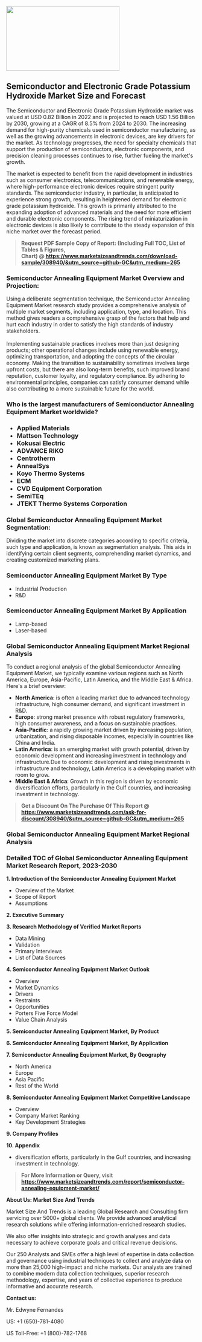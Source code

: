<p><img class="alignnone size-medium wp-image-20088" src="https://ffe5etoiles.com/wp-content/uploads/2024/12/MST1-300x171.png" alt="" width="300" height="171" /></p><h2>Semiconductor and Electronic Grade Potassium Hydroxide Market Size and Forecast</h2><p>The Semiconductor and Electronic Grade Potassium Hydroxide market was valued at USD 0.82 Billion in 2022 and is projected to reach USD 1.56 Billion by 2030, growing at a CAGR of 8.5% from 2024 to 2030. The increasing demand for high-purity chemicals used in semiconductor manufacturing, as well as the growing advancements in electronic devices, are key drivers for the market. As technology progresses, the need for specialty chemicals that support the production of semiconductors, electronic components, and precision cleaning processes continues to rise, further fueling the market's growth.</p><p>The market is expected to benefit from the rapid development in industries such as consumer electronics, telecommunications, and renewable energy, where high-performance electronic devices require stringent purity standards. The semiconductor industry, in particular, is anticipated to experience strong growth, resulting in heightened demand for electronic grade potassium hydroxide. This growth is primarily attributed to the expanding adoption of advanced materials and the need for more efficient and durable electronic components. The rising trend of miniaturization in electronic devices is also likely to contribute to the steady expansion of this niche market over the forecast period.</p></p><blockquote id="" class=""><strong>Request PDF Sample Copy of Report: (Including Full TOC, List of Tables &amp; Figures, Chart)&nbsp;@&nbsp;<strong><a href="https://www.marketsizeandtrends.com/download-sample/308940/&utm_source=github-GC&utm_medium=265" target="_blank">https://www.marketsizeandtrends.com/download-sample/308940/&utm_source=github-GC&utm_medium=265</a></strong></strong></blockquote><h3 id="" class="">Semiconductor Annealing Equipment Market&nbsp;Overview and Projection:</h3><p id="" class="">Using a deliberate segmentation technique, the Semiconductor Annealing Equipment Market research study provides a comprehensive analysis of multiple market segments, including application, type, and location. This method gives readers a comprehensive grasp of the factors that help and hurt each industry in order to satisfy the high standards of industry stakeholders. <br /> <br />Implementing sustainable practices involves more than just designing products; other operational changes include using renewable energy, optimizing transportation, and adopting the concepts of the circular economy. Making the transition to sustainability sometimes involves large upfront costs, but there are also long-term benefits, such improved brand reputation, customer loyalty, and regulatory compliance. By adhering to environmental principles, companies can satisfy consumer demand while also contributing to a more sustainable future for the world.</p><h3 id="" class="">Who is the largest manufacturers of&nbsp;Semiconductor Annealing Equipment Market worldwide?</h3><h3 class=""><p><ul><li>Applied Materials </li><li> Mattson Technology </li><li> Kokusai Electric </li><li> ADVANCE RIKO </li><li> Centrotherm </li><li> AnnealSys </li><li> Koyo Thermo Systems </li><li> ECM </li><li> CVD Equipment Corporation </li><li> SemiTEq </li><li> JTEKT Thermo Systems Corporation</li></ul></p></h3><h3 id="" class="">Global&nbsp;Semiconductor Annealing Equipment Market Segmentation:</h3><p id="" class="">Dividing the market into discrete categories according to specific criteria, such type and application, is known as segmentation analysis. This aids in identifying certain client segments, comprehending market dynamics, and creating customized marketing plans.</p><h3 id="" class="">Semiconductor Annealing Equipment Market&nbsp;By Type</h3><p><p><ul><li>Industrial Production</li><li> R&D</p></li></ul></p></p><h3 id="" class="">Semiconductor Annealing Equipment Market&nbsp;By Application</h3><p class=""><p><ul><li>Lamp-based</li><li> Laser-based</li></ul></p></p><h3 id="" class="">Global Semiconductor Annealing Equipment Market Regional Analysis</h3><p id="" class="">To conduct a regional analysis of the global Semiconductor Annealing Equipment Market, we typically examine various regions such as North America, Europe, Asia-Pacific, Latin America, and the Middle East &amp; Africa. Here's a brief overview:</p><ul><li><strong>North America</strong>: is often a leading market due to advanced technology infrastructure, high consumer demand, and significant investment in R&amp;D.</li><li><strong>Europe</strong>: strong market presence with robust regulatory frameworks, high consumer awareness, and a focus on sustainable practices.</li><li><strong>Asia-Pacific</strong>: a rapidly growing market driven by increasing population, urbanization, and rising disposable incomes, especially in countries like China and India.</li><li><strong>Latin America</strong>: is an emerging market with growth potential, driven by economic development and increasing investment in technology and infrastructure.Due to economic development and rising investments in infrastructure and technology, Latin America is a developing market with room to grow.</li><li><strong>Middle East &amp; Africa</strong>: Growth in this region is driven by economic diversification efforts, particularly in the Gulf countries, and increasing investment in technology.</li></ul><blockquote id="" class=""><strong>Get a Discount On The Purchase Of This Report @ <strong><a href="https://www.marketsizeandtrends.com/ask-for-discount/308940/&utm_source=github-GC&utm_medium=265" target="_blank">https://www.marketsizeandtrends.com/ask-for-discount/308940/&utm_source=github-GC&utm_medium=265</a></strong></strong></blockquote><h3 id="" class="">Global Semiconductor Annealing Equipment Market Regional Analysis</h3><h3 id="" class="">Detailed TOC of Global Semiconductor Annealing Equipment Market Research Report, 2023-2030</h3><p id="" class=""><strong>1. Introduction of the Semiconductor Annealing Equipment Market</strong></p><ul><li>Overview of the Market</li><li>Scope of Report</li><li>Assumptions</li></ul><p id="" class=""><strong>2. Executive Summary</strong></p><p id="" class=""><strong>3. Research Methodology of Verified Market Reports</strong></p><ul><li>Data Mining</li><li>Validation</li><li>Primary Interviews</li><li>List of Data Sources</li></ul><p id="" class=""><strong>4. Semiconductor Annealing Equipment Market Outlook</strong></p><ul><li>Overview</li><li>Market Dynamics</li><li>Drivers</li><li>Restraints</li><li>Opportunities</li><li>Porters Five Force Model</li><li>Value Chain Analysis</li></ul><p id="" class=""><strong>5. Semiconductor Annealing Equipment Market, By Product</strong></p><p id="" class=""><strong>6. Semiconductor Annealing Equipment Market, By Application</strong></p><p id="" class=""><strong>7. Semiconductor Annealing Equipment Market, By Geography</strong></p><ul><li>North America</li><li>Europe</li><li>Asia Pacific</li><li>Rest of the World</li></ul><p id="" class=""><strong>8. Semiconductor Annealing Equipment Market Competitive Landscape</strong></p><ul><li>Overview</li><li>Company Market Ranking</li><li>Key Development Strategies</li></ul><p id="" class=""><strong>9. Company Profiles</strong></p><p id="" class=""><strong>10. Appendix</strong></p><ul><li>diversification efforts, particularly in the Gulf countries, and increasing investment in technology.</li></ul><blockquote id="" class=""><strong>For More Information or Query, visit <strong><strong><a href="https://www.marketsizeandtrends.com/report/semiconductor-annealing-equipment-market/" target="_blank">https://www.marketsizeandtrends.com/report/semiconductor-annealing-equipment-market/</a></strong></strong></strong></blockquote><p id="" class=""><strong>About Us: Market Size And Trends</strong></p><p id="" class="">Market Size And Trends is a leading Global Research and Consulting firm servicing over 5000+ global clients. We provide advanced analytical research solutions while offering information-enriched research studies.</p><p id="" class="">We also offer insights into strategic and growth analyses and data necessary to achieve corporate goals and critical revenue decisions.</p><p id="" class="">Our 250 Analysts and SMEs offer a high level of expertise in data collection and governance using industrial techniques to collect and analyze data on more than 25,000 high-impact and niche markets. Our analysts are trained to combine modern data collection techniques, superior research methodology, expertise, and years of collective experience to produce informative and accurate research.</p><p id="" class=""><strong>Contact us:</strong></p><p id="" class="">Mr. Edwyne Fernandes</p><p id="" class="">US: +1 (650)-781-4080</p><p id="" class="">US Toll-Free: +1 (800)-782-1768</p>
